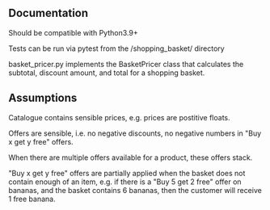 ## Documentation

Should be compatible with Python3.9+

Tests can be run via pytest from the /shopping_basket/ directory

basket_pricer.py implements the BasketPricer class that calculates the subtotal, discount amount, and total for a shopping basket.



## Assumptions

Catalogue contains sensible prices, e.g. prices are postitive floats.

Offers are sensible, i.e. no negative discounts, no negative numbers in "Buy x get y free" offers.

When there are multiple offers available for a product, these offers stack.

"Buy x get y free" offers are partially applied when the basket does not contain enough of an item, e.g. if there is a "Buy 5 get 2 free" offer on bananas, and the basket contains 6 bananas, then the customer will receive 1 free banana.

